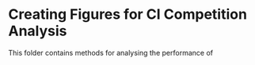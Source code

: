 # Creating Figures for CI Competition Analysis

This folder contains methods for analysing the performance of 